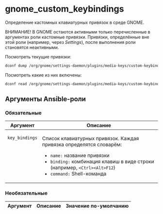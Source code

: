 # gnome_custom_keybindings

Определение кастомных клавиатурных привязок в среде GNOME.

ВНИМАНИЕ! В GNOME остаются активными только перечисленные в аргументах роли кастомные привязки.
Привязки, определённые вне этой роли (например, через _Settings_), после выполнения роли становятся
неактивными.

Посмотреть текущие привязки:

```bash
dconf dump /org/gnome/settings-daemon/plugins/media-keys/custom-keybindings/
```

Посмотреть какие из них включены:

```bash
dconf read /org/gnome/settings-daemon/plugins/media-keys/custom-keybindings
```

## Аргументы Ansible-роли

### Обязательные

<table>
<thead>
<th>
Аргумент
</th>
<th>
Описание
</th>
</thead>
<tbody>

<tr>

<td valign="top">

`key_bindings`

</td>
<td valign="top">

Список клавиатурных привязок. Каждая привязка определятся словарём:

* `name:` название привязки
* `binding:` комбинация клавиш в виде строки (например, `<Ctrl><Alt>F12`)
* `command:` Shell-команда

</td>

</tr>

</tbody>
</table>

### Необязательные

| Аргумент | Описание | Значение по-умолчанию |
| --- | --- | --- |
